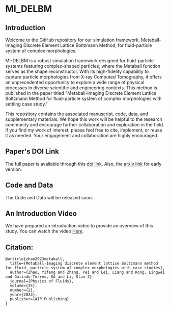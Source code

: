 # MI_DELBM

## Introduction
Welcome to the GitHub repository for our simulation framework, Metaball-Imaging Discrete Element Lattice Boltzmann Method, for fluid-particle system of complex morphologies. 

MI-DELBM is a robust simulation framework designed for fluid-particle systems featuring complex-shaped particles, where the Metaball function serves as the shape reconstructor. With its high-fidelity capability to capture particle morphologies from X-ray Computed Tomography, it offers an unprecedented opportunity to explore a wide range of physical processes in diverse scientific and engineering contexts. This method is published in the paper titled "Metaball-Imaging Discrete Element Lattice Boltzmann Method for fluid-particle system of complex morphologies with settling case study."

This repository contains the associated manuscript, code, data, and supplementary materials. We hope this work will be helpful to the research community and encourage further collaboration and exploration in the field.  If you find my work of interest, please feel free to cite, implement, or reuse it as needed. Your engagement and collaboration are highly encouraged. 

## Paper's DOI Link
The full paper is available through this [doi link](https://doi.org/10.1063/5.0135834). Also, the [arxiv link](https://arxiv.org/abs/2209.10411) for early version. 

## Code and Data
The Code and Data will be released soon. 

## An Introduction Video
We have prepared an introduction video to provide an overview of this study. You can watch the video [Here]().

## Citation:
```
@article{zhao2023metaball,
  title={Metaball-Imaging discrete element lattice Boltzmann method for fluid--particle system of complex morphologies with case studies},
  author={Zhao, Yifeng and Zhang, Pei and Lei, Liang and Kong, Lingwei and Galindo-Torres, SA and Li, Stan Z},
  journal={Physics of Fluids},
  volume={35},
  number={2},
  year={2023},
  publisher={AIP Publishing}
}
```
